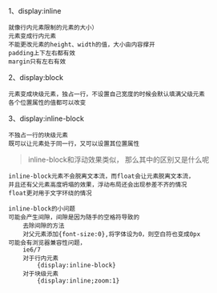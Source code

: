 1、display:inline
```
就像行内元素限制的元素的大小）
元素变成行内元素
不能更改元素的height、width的值，大小由内容撑开
padding上下左右都有效
margin只有左右有效
```
2、display:block
```
元素变成块级元素，独占一行，不设置自己宽度的时候会默认填满父级元素
各个位置属性的值都可以改变
```
3、display:inline-block
```
不独占一行的块级元素
既可以让元素处于同一行，又可以设置其位置属性
```

> inline-block和浮动效果类似，
> 那么其中的区别又是什么呢
```
inline-block元素不会脱离文本流，而float会让元素脱离文本流，
并且还有父元素高度坍塌的效果，浮动布局还会出现参差不齐的情况
float更对用于文字环绕的情况
```
```
inline-block的小问题
可能会产生间隙，间隙是因为随手的空格符导致的
    去除间隙的方法
    对父元素添加{font-size:0},将字体设为0，则空白符也变成0px
可能会有浏览器兼容性问题，
    ie6/7
    对于行内元素
        {display:inline-block}
    对于块级元素
        {display:inline;zoom:1}
```